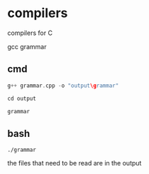 # compilers
compilers for C

gcc grammar

## cmd

```cpp
g++ grammar.cpp -o "output\grammar"

cd output

grammar
```

## bash

`./grammar`


the files that need to be read are in the output